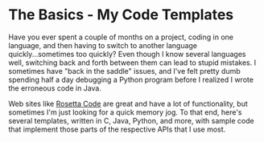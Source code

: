 # The Basics - My Code Templates

Have you ever spent a couple of months on a project, coding in one language, and then having to switch to another language quickly...sometimes too quickly? Even though I know several languages well, switching back and forth between them can lead to stupid mistakes. I sometimes have "back in the saddle" issues, and I've felt pretty dumb spending half a day debugging a Python program before I realized I wrote the erroneous code in Java.

Web sites like [Rosetta Code](http://www.rosettacode.org/wiki/Rosetta_Code) are great and have a lot of functionality, but sometimes I'm just looking for a quick memory jog. To that end, here's several templates, written in C, Java, Python, and more, with sample code that implement those parts of the respective APIs that I use most.
